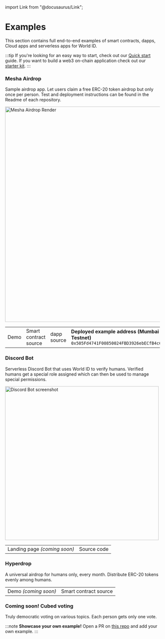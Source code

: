 import Link from "@docusaurus/Link";

# Examples

This section contains full end-to-end examples of smart contracts, dapps, Cloud apps and serverless apps for World ID.

:::tip
If you're looking for an easy way to start, check out our [Quick start](/docs/quick-start) guide. If you want to build a web3 on-chain application check out our [starter kit](https://github.com/worldcoin/world-id-starter).
:::

### Mesha Airdrop

Sample airdrop app. Let users claim a free ERC-20 token airdrop but only once per person. Test and deployment instructions can be found in the Readme of each repository.

<div className="text--center">
<img src="/img/mesha-airdrop-render.jpg" alt="Mesha Airdrop Render" width="700" />
</div>

<table className="table--center margin-top--lg">
<tbody>
<tr>
<td>
<Link href="https://example.id.worldcoin.org">Demo</Link>
</td>
<td>
<Link href="https://github.com/worldcoin/world-id-example-airdrop">Smart contract source</Link>
</td>
<td>
<Link href="https://github.com/worldcoin/world-id-example-airdrop-dapp">dapp source</Link>
</td>
<td>
<div><b>Deployed example address (<Link to="https://mumbai.polygonscan.com/address/0x505Fd4741F00850024FBD3926ebECfB4c675A9fe">Mumbai Testnet</Link>)</b></div>
<code>0x505Fd4741F00850024FBD3926ebECfB4c675A9fe</code>
</td>
</tr>
</tbody>
</table>

### Discord Bot

Serverless Discord Bot that uses World ID to verify humans. Verified humans get a special role assigned which can then be used to manage special permissions.

<div className="text--center">
<img src="/img/discord-bot-screenshot.png" alt="Discord Bot screenshot" width="500" />
</div>

<table className="table--center margin-top--lg">
<tbody>
<tr>
<td>
Landing page <i>(coming soon)</i>
</td>
<td>
<Link href="https://github.com/worldcoin/world-id-discord-bot">Source code</Link>
</td>
</tr>
</tbody>
</table>

### Hyperdrop

A universal airdrop for humans only, every month. Distribute ERC-20 tokens evenly among humans.

<table className="table--center margin-top--lg">
<tbody>
<tr>
<td>
Demo <i>(coming soon)</i>
</td>
<td>
<Link href="https://github.com/worldcoin/hyperdrop-contracts">Smart contract source</Link>
</td>
</tr>
</tbody>
</table>

### Coming soon! Cubed voting

Truly democratic voting on various topics. Each person gets only one vote.

:::note
**Showcase your own example!** Open a PR on [this repo](https://github.com/worldcoin/world-id-docs) and add your own example.
:::

